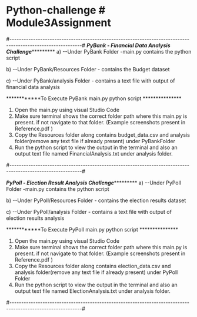 # Python-challenge # Module3Assignment

#------------------------------------------------------------------------------------------------------------#
*************PyBank - Financial Data Analysis Challenge**********************
  a) --Under PyBank Folder -main.py contains the python script
  
  b) --Under PyBank/Resources Folder - contains the Budget dataset
  
  c) --Under PyBank/analysis Folder - contains a text file with output of financial data analysis

  ************To Execute PyBank main.py python script ***************
  1. Open the main.py using visual Studio Code
  2. Make sure terminal shows the correct folder path where this main.py is present. if not navigate to that folder. 
        (Example screenshots present in Reference.pdf )
  3. Copy the Resources folder along contains budget_data.csv and analysis folder(remove any text file if already present) under PyBankFolder
  4. Run the python script to view the output in the terminal and also an output text file named FinancialAnalysis.txt under analysis folder. 

#------------------------------------------------------------------------------------------------------------#

*************PyPoll - Election Result Analysis Challenge**********************
  a) --Under PyPoll Folder -main.py contains the python script
  
  b) --Under PyPoll/Resources Folder - contains the election results dataset
  
  c) --Under PyPoll/analysis Folder - contains a text file with output of election results analysis

  ************To Execute PyPoll main.py python script ***************
  1. Open the main.py using visual Studio Code
  2. Make sure terminal shows the correct folder path where this main.py is present. if not navigate to that folder. 
        (Example screenshots present in Reference.pdf )
  3. Copy the Resources folder along contains election_data.csv and analysis folder(remove any text file if already present) under PyPoll Folder
  4. Run the python script to view the output in the terminal and also an output text file named ElectionAnalysis.txt under analysis folder. 

#------------------------------------------------------------------------------------------------------------#
